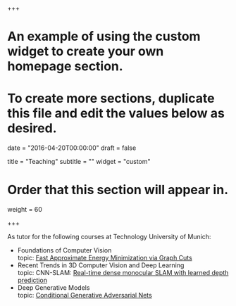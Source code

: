 +++
# An example of using the custom widget to create your own homepage section.
# To create more sections, duplicate this file and edit the values below as desired.

date = "2016-04-20T00:00:00"
draft = false

title = "Teaching"
subtitle = ""
widget = "custom"

# Order that this section will appear in.
weight = 60

+++

As tutor for the following courses at Technology University of Munich:

- Foundations of Computer Vision  
 topic: [Fast Approximate Energy Minimization via Graph Cuts](http://www.cs.cornell.edu/rdz/Papers/BVZ-iccv99.pdf)
- Recent Trends in 3D Computer Vision and Deep Learning  
 topic: CNN-SLAM: [Real-time dense monocular SLAM with learned depth prediction](https://arxiv.org/abs/1704.03489)
- Deep Generative Models  
 topic: [Conditional Generative Adversarial Nets](https://arxiv.org/abs/1411.1784)
